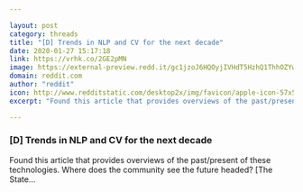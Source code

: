 ```yaml
---

layout: post
category: threads
title: "[D] Trends in NLP and CV for the next decade"
date: 2020-01-27 15:17:18
link: https://vrhk.co/2GE2pMN
image: https://external-preview.redd.it/gc1jzoJ6HQOyjIVHdT5HzhQ1ThhOZYwbdTVoBPm7BXg.jpg?width=800&height=400&auto=webp&s=1be441c69e4b627ed91c1ab13f43426ab3773353
domain: reddit.com
author: "reddit"
icon: http://www.redditstatic.com/desktop2x/img/favicon/apple-icon-57x57.png
excerpt: "Found this article that provides overviews of the past/present of these technologies. Where does the community see the future headed? [The State..."

---
```


### [D] Trends in NLP and CV for the next decade

Found this article that provides overviews of the past/present of these technologies. Where does the community see the future headed? [The State...